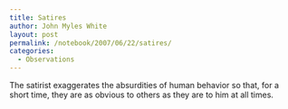 ```yaml
---
title: Satires
author: John Myles White
layout: post
permalink: /notebook/2007/06/22/satires/
categories:
  - Observations
---
```


The satirist exaggerates the absurdities of human behavior so that, for a short time, they are as obvious to others as they are to him at all times.
